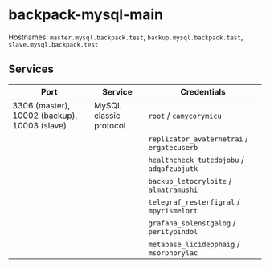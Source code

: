 # backpack-mysql-main

Hostnames: `master.mysql.backpack.test`, `backup.mysql.backpack.test`, `slave.mysql.backpack.test`

## Services

| Port | Service | Credentials
| ---- | ------- | -----------
| 3306 (master), 10002 (backup), 10003 (slave) | MySQL classic protocol | `root` / `camycorymicu`
| | | `replicator_avaternetrai` / `ergatecuserb`
| | | `healthcheck_tutedojobu` / `adqafzubjutk`
| | | `backup_letocryloite` / `almatramushi`
| | | `telegraf_resterfigral` / `mpyrismelort`
| | | `grafana_solenstgalog` / `peritypindol`
| | | `metabase_licideophaig` / `msorphorylac`
